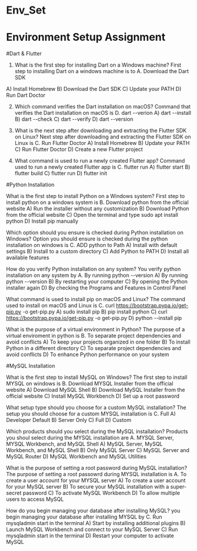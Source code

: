 # Env_Set

# Environment Setup Assignment

#Dart & Flutter

1. What is the first step for installing Dart on a Windows machine?
   First step to installing Dart on a windows machine is to A. Download the Dart SDK

A) Install Homebrew
B) Download the Dart SDK
C) Update your PATH
D) Run Dart Doctor


2. Which command verifies the Dart installation on macOS?
   Command that verifies the Dart installation on macOS is D. dart --verion
A) dart --install
B) dart --check
C) dart --verify
D) dart --version


4. What is the next step after downloading and extracting the Flutter SDK on Linux?
   Next step after downloading and extracting the Flutter SDK on Linux is C. Run Flutter Doctor
A) Install Homebrew
B) Update your PATH
C) Run Flutter Doctor
D) Create a new Flutter project


4. What command is used to run a newly created Flutter app?
   Command used to run a newly created Flutter app is C. flutter run
A) flutter start
B) flutter build
C) flutter run
D) flutter init


#Python Installation

What is the first step to install Python on a Windows system?
  First step to install python on a windows system is B. Download python from the official website
A) Run the installer without any customization
B) Download Python from the official website
C) Open the terminal and type sudo apt install python
D) Install pip manually

Which option should you ensure is checked during Python installation on Windows?
  Option you should ensure is checked during the python installation on windows is C. ADD python to Path
A) Install with default settings
B) Install to a custom directory
C) Add Python to PATH
D) Install all available features

How do you verify Python installation on any system?
  You verify python installation on any system by A. By running python --version
A) By running python --version
B) By restarting your computer
C) By opening the Python installer again
D) By checking the Programs and Features in Control Panel

What command is used to install pip on macOS and Linux?
  The command used to install on macOS and Linux is C. curl https://bootstrap.pypa.io/get-pip.py -o get-pip.py
A) sudo install pip
B) pip install python
C) curl https://bootstrap.pypa.io/get-pip.py -o get-pip.py
D) python --install pip

What is the purpose of a virtual environment in Python?
  The purpose of a virtual enviroment in python is B. To separate project dependencies and avoid conflicts
A) To keep your projects organized in one folder
B) To install Python in a different directory
C) To separate project dependencies and avoid conflicts
D) To enhance Python performance on your system

#MySQL Installation

What is the first step to install MySQL on Windows?
  The first step to install MYSQL on windows is B. Download MYSQL Installer from the official website
A) Download MySQL Shell
B) Download MySQL Installer from the official website
C) Install MySQL Workbench
D) Set up a root password

What setup type should you choose for a custom MySQL installation?
  The setup you should choose for a custom MYSQL installation is C. Full
A) Developer Default
B) Server Only
C) Full
D) Custom

Which products should you select during the MySQL installation?
  Products you shoul select during the MYSQL installation are A. MYSQL Server, MYSQL Workbench, and MySQL Shell
A) MySQL Server, MySQL Workbench, and MySQL Shell
B) Only MySQL Server
C) MySQL Server and MySQL Router
D) MySQL Workbench and MySQL Utilities

What is the purpose of setting a root password during MySQL installation?
  The purpose of setting a root passowrd during MYSQL installation is A. To create a user account for your MYSQL server
A) To create a user account for your MySQL server
B) To secure your MySQL installation with a super-secret password
C) To activate MySQL Workbench
D) To allow multiple users to access MySQL

How do you begin managing your database after installing MySQL?
you begin managing your database after installing MYSQL by C. Run mysqladmin start in the terminal
A) Start by installing additional plugins
B) Launch MySQL Workbench and connect to your MySQL Server
C) Run mysqladmin start in the terminal
D) Restart your computer to activate MySQL
